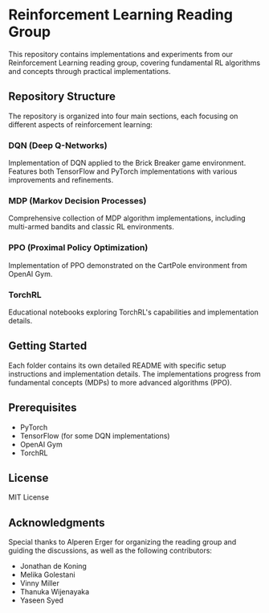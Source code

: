 # Reinforcement Learning Reading Group

This repository contains implementations and experiments from our Reinforcement Learning reading group, covering fundamental RL algorithms and concepts through practical implementations.

## Repository Structure

The repository is organized into four main sections, each focusing on different aspects of reinforcement learning:

### DQN (Deep Q-Networks)
Implementation of DQN applied to the Brick Breaker game environment. Features both TensorFlow and PyTorch implementations with various improvements and refinements.

### MDP (Markov Decision Processes)
Comprehensive collection of MDP algorithm implementations, including multi-armed bandits and classic RL environments.

### PPO (Proximal Policy Optimization)
Implementation of PPO demonstrated on the CartPole environment from OpenAI Gym.

### TorchRL
Educational notebooks exploring TorchRL's capabilities and implementation details.


## Getting Started

Each folder contains its own detailed README with specific setup instructions and implementation details. The implementations progress from fundamental concepts (MDPs) to more advanced algorithms (PPO).

## Prerequisites

- PyTorch
- TensorFlow (for some DQN implementations)
- OpenAI Gym
- TorchRL

## License

MIT License

## Acknowledgments

Special thanks to Alperen Erger for organizing the reading group and guiding the discussions, as well as the following contributors:

- Jonathan de Koning
- Melika Golestani
- Vinny Miller
- Thanuka Wijenayaka
- Yaseen Syed
